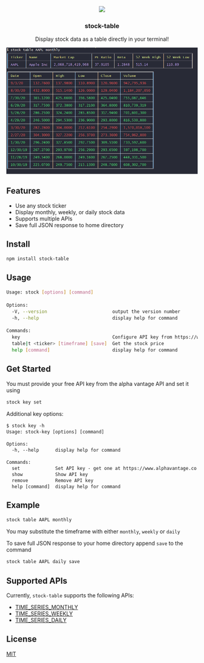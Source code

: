 <p align="center">
  <img src="https://image.flaticon.com/icons/svg/791/791788.svg" height="64">
  <h3 align="center">stock-table</h3>
  <p align="center">Display stock data as a table directly in your terminal!<p>
  <p align="center">
</p>
</p>
<p align="center"><img src="https://raw.githubusercontent.com/NishantGupt1/stock-table/master/example_table.png?token=AFJ7DEB4KEQYNXJ6V7KF4SS7K4BCI" alt="PNG"></p>

## Features

* Use any stock ticker 
* Display monthly, weekly, or daily stock data
* Supports multiple APIs
* Save full JSON response to home directory

## Install

```
npm install stock-table
```

## Usage

```bash
Usage: stock [options] [command]

Options:
  -V, --version                        output the version number
  -h, --help                           display help for command

Commands:
  key                                  Configure API key from https://www.alphavantage.co
  table|t <ticker> [timeframe] [save]  Get the stock price
  help [command]                       display help for command
```

## Get Started
You must provide your free API key from the alpha vantage API and set it using 
```bash
stock key set 
```

Additional key options:
```
$ stock key -h
Usage: stock-key [options] [command]

Options:
  -h, --help      display help for command

Commands:
  set             Set API key - get one at https://www.alphavantage.co
  show            Show API key
  remove          Remove API key
  help [command]  display help for command
```

## Example
```bash
stock table AAPL monthly
```

You may substitute the timeframe with either `monthly`, `weekly` or `daily`

To save full JSON response to your home directory append `save` to the command

```bash
stock table AAPL daily save
```

## Supported APIs

Currently, `stock-table` supports the following APIs:

- [TIME_SERIES_MONTHLY](https://www.alphavantage.co/documentation/#monthly)
- [TIME_SERIES_WEEKLY](https://www.alphavantage.co/documentation/#weekly)
- [TIME_SERIES_DAILY](https://www.alphavantage.co/documentation/#daily)


## License

[MIT](https://opensource.org/licenses/MIT)